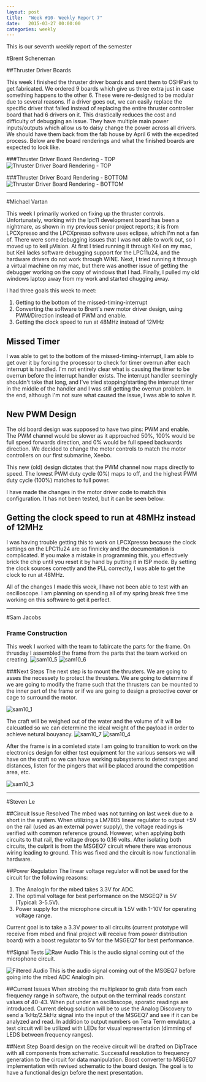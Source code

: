 ```yaml
---
layout: post
title:  "Week #10- Weekly Report 7"
date:   2015-03-27 00:00:00
categories: weekly
---
```


This is our seventh weekly report of the semester

#Brent Scheneman

##Thruster Driver Boards

This week I finished the thruster driver boards and sent them to OSHPark to get fabricated. We ordered 9 boards which give us three extra just in case something happens to the other 6. These were re-designed to be modular due to several reasons. If a driver goes out, we can easily replace the specific driver that failed instead of replacing the entire thruster controller board that had 6 drivers on it. This drastically reduces the cost and difficulty of debugging an issue. They have multiple main power inputs/outputs which allow us to daisy change the power across all drivers. We should have them back from the fab house by April 6 with the expedited process. Below are the board renderings and what the finished boards are expected to look like.

###Thruster Driver Board Rendering - TOP
![Thruster Driver Board Rendering - TOP](/images/ThrusterBoardRenderingTop.png)

###Thruster Driver Board Rendering - BOTTOM
![Thruster Driver Board Rendering - BOTTOM](/images/ThrusterBoardRenderingBottom.png)

---

#Michael Vartan

This week I primarily worked on fixing up the thruster controls. Unfortunately, working with the lpc11 development board has been a nightmare, as shown in my previous senior project reports; it is from LPCXpresso and the LPCXpresso software uses eclipse, which I'm not a fan of. There were some debugging issues that I was not able to work out, so I moved up to keil µVision. At first I tried running it through Keil on my mac, but Keil lacks software debugging support for the LPC11u24, and the hardware drivers do not work through WINE. Next, I tried running it through a virtual machine on my mac, but there was another issue of getting the debugger working on the copy of windows that I had. Finally, I pulled my old windows laptop away from my work and started chugging away.

I had three goals this week to meet:
1. Getting to the bottom of the missed-timing-interrupt
2. Converting the software to Brent's new motor driver design, using PWM/Direction instead of PWM and enable. 
3. Getting the clock speed to run at 48MHz instead of 12MHz

## Missed Timer 
I was able to get to the bottom of the missed-timing-interrupt, I am able to get over it by forcing the processor to check for timer overrun after each interrupt is handled. I'm not entirely clear what is causing the timer to be overrun before the interrupt handler exists. The interrupt handler seemingly shouldn't take that long, and I've tried stopping/starting the interrupt timer in the middle of the handler and I was still getting the overrun problem. In the end, although I'm not sure what caused the issue, I was able to solve it.

## New PWM Design 

The old board design was supposed to have two pins: PWM and enable. The PWM channel would be slower as it approached 50%, 100% would be full speed forwards direction, and 0% would be full speed backwards direction. We decided to change the motor controls to match the motor controllers on our first submarine, Xeebo.

This new (old) design dictates that the PWM channel now maps directly to speed. The lowest PWM duty cycle (0%) maps to off, and the highest PWM duty cycle (100%) matches to full power. 

I have made the changes in the motor driver code to match this configuration. It has not been tested, but it can be seen below:
<script src="https://gist.github.com/vartan/757383b16002378da006.js"></script>

<script src="https://gist.github.com/vartan/fd13810118796413b725.js"></script>

## Getting the clock speed to run at 48MHz instead of 12MHz
I was having trouble getting this to work on LPCXpresso because the clock settings on the LPC11u24 are so finnicky and the documentation is complicated. If you make a mistake in programming this, you effectively brick the chip until you reset it by hand by putting it in ISP mode. By setting the clock sources correctly and the PLL correctly, I was able to get the clock to run at 48MHz.

All of the changes I made this week, I have not been able to test with an oscilloscope. I am planning on spending all of my spring break free time working on this software to get it perfect.

---

#Sam Jacobs

### Frame Construction

This week I worked with the team to fabircate the parts for the frame. On thrusday I assembled the frame from the parts that the team worked on creating.
![sam10_5](/images/sam10_5.png)
![sam10_6](/images/sam10_6.png)

###Next Steps 
The next step is to mount the thrusters. We are going to asses the necessety to protect the thrusters. We are going to determine if we are going to modify the frame such that the thrusters can be mounted to the inner part of the frame or if we are going to design a protective cover or cage to surround the motor.

![sam10_1](/images/sam10_1.png)

The craft will be weighed out of the water and the volume of it will be calcuatled so we can determine the ideal weight of the payload in order to achieve netural bouyancy.
![sam10_7](/images/sam10_7.png)
![sam10_4](/images/sam10_4.png)

After the frame is in a comleted state I am going to transition to work on the electronics design for either test equipment for the various sensors we will have on the craft so we can have working subsystems to detect ranges and distances, listen for the pingers that will be placed around the competition area, etc.

![sam10_3](/images/sam10_3.png)
 
---

#Steven Le

##Circuit Issue Resolved
The mbed was not turning on last week due to a short in the system.  When utilizing a LM7805 linear regulator to output +5V on the rail (used as an external power supply), the voltage readings is verified with common reference ground.  However, when applying both circuits to that rail, the voltage drops to 0.16 volts.  After isolating both circuits, the culprit is from the MSGEQ7 circuit where there was erronous wiring leading to ground.  This was fixed and the circuit is now functional in hardware.  

##Power Regulation
The linear voltage regulator will not be used for the circuit for the following reasons:
1. The AnalogIn for the mbed takes 3.3V for ADC.
2. The optimal voltage for best performance on the MSGEQ7 is 5V (Typical: 3-5.5V).
3. Power supply for the microphone circuit is 1.5V with 1-10V for operating voltage range.

Current goal is to take a 3.3V power to all circuits (current prototype will receive from mbed and final project will receive from power distribution board) with a boost regulator to 5V for the MSGEQ7 for best performance.

##Signal Tests
![Raw Audio](/images/am_rx_rawAudio.png)
This is the audio signal coming out of the microphone circuit.

![Filtered Audio](/images/am_rx_filteredAudio.png)
This is the audio signal coming out of the MSGEQ7 before going into the mbed ADC AnalogIn pin.

##Current Issues
When strobing the multiplexor to grab data from each frequency range in software, the output on the terminal reads constant values of 40-43.  When put under an oscilloscope, sporatic readings are introduced.
Current debug solution will be to use the Analog Discovery to send a 1kHz/2.5kHz signal into the input of the MSGEQ7 and see if it can be analyzed and read.  In addition to output numbers on Tera Term emulator, a test circuit will be utilized with LEDs for visual representation (dimming of LEDS between frequency ranges).

##Next Step
Board design on the receive circuit will be drafted on DipTrace with all components from schematic.
Successful resolution to frequency generation to the circuit for data manipulation.
Boost converter to MSGEQ7 implementation with revised schematic to the board design.
The goal is to have a functional design before the next presentation.